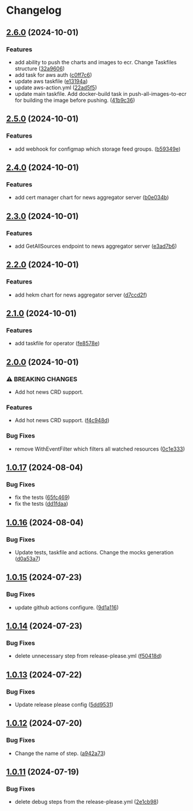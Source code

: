 # Changelog

## [2.6.0](https://github.com/ivan-poltavskiy/news-aggregator/compare/v2.5.0...v2.6.0) (2024-10-01)


### Features

* add ability to push the charts and images to ecr. Change Taskfiles structure ([32a9606](https://github.com/ivan-poltavskiy/news-aggregator/commit/32a96066ba870cf41de055a2f81ee4399e9275bb))
* add task for aws auth ([c0ff7c6](https://github.com/ivan-poltavskiy/news-aggregator/commit/c0ff7c6db0788afc62ab4f2d277e6b5d16dd6f23))
* update aws taskfile ([e13194a](https://github.com/ivan-poltavskiy/news-aggregator/commit/e13194a08277817bba64c3039d63818d9d2f842a))
* update aws-action.yml ([22ad5f5](https://github.com/ivan-poltavskiy/news-aggregator/commit/22ad5f5a281b28dcf8484fb797bd7aea4ca9e224))
* update main taskfile. Add docker-build task in push-all-images-to-ecr for building the image before pushing. ([41b9c36](https://github.com/ivan-poltavskiy/news-aggregator/commit/41b9c36e0b194fdb6abd27d6f5fd7e2128be5063))

## [2.5.0](https://github.com/ivan-poltavskiy/news-aggregator/compare/v2.4.0...v2.5.0) (2024-10-01)


### Features

* add webhook for configmap which storage feed groups. ([b59349e](https://github.com/ivan-poltavskiy/news-aggregator/commit/b59349efcc16866a9a816aef00dae90b30d2fdd7))

## [2.4.0](https://github.com/ivan-poltavskiy/news-aggregator/compare/v2.3.0...v2.4.0) (2024-10-01)


### Features

* add cert manager chart for news aggregator server ([b0e034b](https://github.com/ivan-poltavskiy/news-aggregator/commit/b0e034b312bc0f729ecd8cb283915ab42eda29aa))

## [2.3.0](https://github.com/ivan-poltavskiy/news-aggregator/compare/v2.2.0...v2.3.0) (2024-10-01)


### Features

* add GetAllSources endpoint to news aggregator server ([e3ad7b6](https://github.com/ivan-poltavskiy/news-aggregator/commit/e3ad7b6f1b60d6b968e3e36db3d5bfd2042f836e))

## [2.2.0](https://github.com/ivan-poltavskiy/news-aggregator/compare/v2.1.0...v2.2.0) (2024-10-01)


### Features

* add hekm chart for news aggregator server ([d7ccd2f](https://github.com/ivan-poltavskiy/news-aggregator/commit/d7ccd2f8451f4e3b9351377c1d0ec8c3ec850dfc))

## [2.1.0](https://github.com/ivan-poltavskiy/news-aggregator/compare/v2.0.0...v2.1.0) (2024-10-01)


### Features

* add taskfile for operator ([fe8578e](https://github.com/ivan-poltavskiy/news-aggregator/commit/fe8578ecf96b1c9f26a73f8b29db650512e94345))

## [2.0.0](https://github.com/ivan-poltavskiy/news-aggregator/compare/v1.0.17...v2.0.0) (2024-10-01)


### ⚠ BREAKING CHANGES

* Add hot news CRD support.

### Features

* Add hot news CRD support. ([f4c948d](https://github.com/ivan-poltavskiy/news-aggregator/commit/f4c948dab79d771e8019d7bfba47ec8386c98de0))


### Bug Fixes

* remove WithEventFilter which filters all watched resources ([0c1e333](https://github.com/ivan-poltavskiy/news-aggregator/commit/0c1e3337a00d528091c6b1577cfb902e5afbf948))

## [1.0.17](https://github.com/ivan-poltavskiy/news-aggregator/compare/v1.0.16...v1.0.17) (2024-08-04)


### Bug Fixes

* fix the tests ([65fc469](https://github.com/ivan-poltavskiy/news-aggregator/commit/65fc469feb0d46befa5260b1ca6d885be56548c0))
* fix the tests ([dd1fdaa](https://github.com/ivan-poltavskiy/news-aggregator/commit/dd1fdaac8d063144d5ae8f88d90acb33bc9a5b10))

## [1.0.16](https://github.com/ivan-poltavskiy/news-aggregator/compare/v1.0.15...v1.0.16) (2024-08-04)


### Bug Fixes

* Update tests, taskfile and actions. Change the mocks generation ([d0a53a7](https://github.com/ivan-poltavskiy/news-aggregator/commit/d0a53a70adc5fe4e9158c9bc42c606e64666f9ed))

## [1.0.15](https://github.com/ivan-poltavskiy/news-aggregator/compare/v1.0.14...v1.0.15) (2024-07-23)


### Bug Fixes

* update github actions configure. ([9d1a116](https://github.com/ivan-poltavskiy/news-aggregator/commit/9d1a11636ea23adaca3a9443f92cf39c12c872a5))

## [1.0.14](https://github.com/ivan-poltavskiy/news-aggregator/compare/v1.0.13...v1.0.14) (2024-07-23)


### Bug Fixes

* delete unnecessary step from release-please.yml ([f50418d](https://github.com/ivan-poltavskiy/news-aggregator/commit/f50418d838a6ec56acfcfc27d2d99cca40d16869))

## [1.0.13](https://github.com/ivan-poltavskiy/news-aggregator/compare/v1.0.12...v1.0.13) (2024-07-22)


### Bug Fixes

* Update release please config ([5dd9531](https://github.com/ivan-poltavskiy/news-aggregator/commit/5dd9531a2376ee85a424ce92fea1e76de669ad2e))

## [1.0.12](https://github.com/ivan-poltavskiy/news-aggregator/compare/v1.0.11...v1.0.12) (2024-07-20)


### Bug Fixes

* Change the name of step. ([a942a73](https://github.com/ivan-poltavskiy/news-aggregator/commit/a942a73959d3807e59548fc6430c95c351da6296))

## [1.0.11](https://github.com/ivan-poltavskiy/news-aggregator/compare/v1.0.10...v1.0.11) (2024-07-19)


### Bug Fixes

* delete debug steps from the release-please.yml ([2e1cb98](https://github.com/ivan-poltavskiy/news-aggregator/commit/2e1cb98f9de32eb3e6867c70b7a3a0a46dc352c1))
